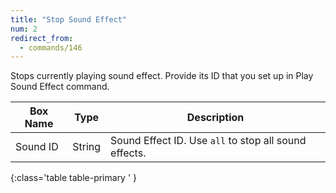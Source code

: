 ```yaml
---
title: "Stop Sound Effect"
num: 2
redirect_from:
  - commands/146
---
```


Stops currently playing sound effect. Provide its ID that you set up in Play Sound Effect command.

| Box Name | Type | Description | 
|-------|--------|--------|
|Sound ID|String|Sound Effect ID. Use `all` to stop all sound effects.
{:class='table table-primary ' }












